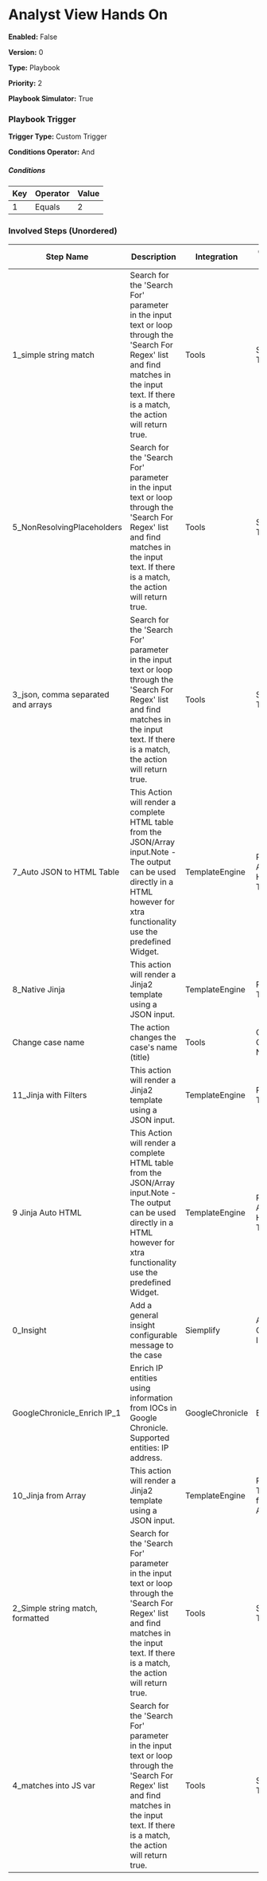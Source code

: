 # Analyst View Hands On




**Enabled:** False

**Version:** 0

**Type:** Playbook

**Priority:** 2

**Playbook Simulator:** True


### Playbook Trigger
**Trigger Type:** Custom Trigger

**Conditions Operator:** And

##### Conditions
|Key|Operator|Value|
|---|--------|-----|
|1|Equals|2|


### Involved Steps (Unordered)
|Step Name|Description|Integration|Original Action|
|---------|-----------|-----------|---------------|
|1_simple string match|Search for the 'Search For' parameter in the input text or loop through the 'Search For Regex' list and find matches in the input text.  If there is a match, the action will return true.|Tools|Search Text|
|5_NonResolvingPlaceholders|Search for the 'Search For' parameter in the input text or loop through the 'Search For Regex' list and find matches in the input text.  If there is a match, the action will return true.|Tools|Search Text|
|3_json, comma separated and arrays|Search for the 'Search For' parameter in the input text or loop through the 'Search For Regex' list and find matches in the input text.  If there is a match, the action will return true.|Tools|Search Text|
|7_Auto JSON to HTML Table|This Action will render a complete HTML table from the JSON/Array input.Note -The output can be used directly in a HTML <body> however for xtra functionality use the predefined Widget.|TemplateEngine|Render Auto HTML Table|
|8_Native Jinja|This action will render a Jinja2 template using a JSON input.  |TemplateEngine|Render Template|
|Change case name|The action changes the case's name (title)|Tools|Change Case Name|
|11_Jinja with Filters|This action will render a Jinja2 template using a JSON input.  |TemplateEngine|Render Template|
|9 Jinja Auto HTML|This Action will render a complete HTML table from the JSON/Array input.Note -The output can be used directly in a HTML <body> however for xtra functionality use the predefined Widget.|TemplateEngine|Render Auto HTML Table|
|0_Insight|Add a general insight configurable message to the case|Siemplify|Add General Insight|
|GoogleChronicle_Enrich IP_1|Enrich IP entities using information from IOCs in Google Chronicle. Supported entities: IP address.|GoogleChronicle|Enrich IP|
|10_Jinja from Array|This action will render a Jinja2 template using a JSON input.  |TemplateEngine|Render Template from Array|
|2_Simple string match, formatted|Search for the 'Search For' parameter in the input text or loop through the 'Search For Regex' list and find matches in the input text.  If there is a match, the action will return true.|Tools|Search Text|
|4_matches into JS var|Search for the 'Search For' parameter in the input text or loop through the 'Search For Regex' list and find matches in the input text.  If there is a match, the action will return true.|Tools|Search Text|

